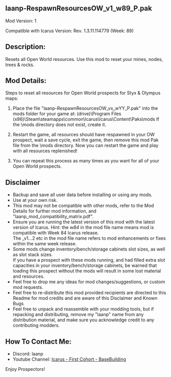 laanp-RespawnResourcesOW_v1_w89_P.pak
----------------------------------------------------------------------
Mod Version: 1

Compatible with Icarus Version: Rev. 1.3.11.114779 (Week: 89)

## Description:
Resets all Open World resources.  Use this mod to reset your mines, nodes, trees & rocks.

## Mod Details:
Steps to reset all resources for Open World prospects for Styx & Olympus maps:
1. Place the file "laanp-RespawnResourcesOW_vx_wYY_P.pak" into the mods folder for your game at:
   (drive)\Program Files (x86)\Steam\steamapps\common\Icarus\Icarus\Content\Paks\mods
   If the \mods directory does not exist, create it.

2. Restart the game, all resources should have respawned in your OW prospect, wait a save cycle, exit the game, then 
   remove this mod Pak file from the \mods directory.  Now you can restart the game and play with all resources replenished!

3. You can repeat this process as many times as you want for all of your Open World prospects. 

## Disclaimer
- Backup and save all user data before installing or using any mods.
- Use at your own risk.
- This mod may not be compatible with other mods, refer to the Mod Details for further mod information, and "laanp_mod_compatibility_matrix.pdf". 
- Ensure you are running the latest version of this mod with the latest version of Icarus.  Hint: the _w84_ in the mod file name means mod is compatible with Week 84 Icarus release.  
  The _v1...2 etc in the mod file name refers to mod enhancements or fixes within the same week release. 
- Some mods change inventory/bench/storage cabinets slot sizes, as well as slot stack sizes.  
  If you have a prospect with these mods running, and had filled extra slot capacities in your inventory/bench/storage cabinets, be warned that loading this prospect without the mods will result in some lost material and resources. 
- Feel free to drop me any ideas for mod changes/suggestions, or custom mod requests.
- Feel free to re-distribute this mod provided recipients are directed to this Readme for mod credits and are aware of this Disclaimer and Known Bugs
- Feel free to unpack and reassemble with your modding tools, but if repacking and distributing, remove my "laanp" name from any distribution material,
   and make sure you acknowledge credit to any contributing modders.

## How To Contact Me:

- Discord: laanp
- Youtube Channel: [Icarus - First Cohort - BaseBuilding](https://www.youtube.com/channel/UCQWq0BjD4mnUkAZgRwwigNQ) 

Enjoy Prospectors!





















